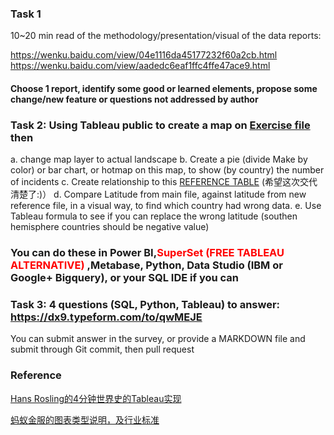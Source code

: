 ### Task 1
10~20 min read of the methodology/presentation/visual of the data reports: 

https://wenku.baidu.com/view/04e1116da45177232f60a2cb.html
https://wenku.baidu.com/view/aadedc6eaf1ffc4ffe47ace9.html


#### Choose 1 report, identify some good or learned elements, propose some change/new feature or questions not addressed by author

### Task 2: Using Tableau public to create a map on [Exercise file](https://public.tableau.com/profile/sheeporange#!/vizhome/TotalInjuriesEachMonth/InjuriesofAirportAccidentsReport) then
a. change map layer to actual landscape
b. Create a pie (divide Make by color) or bar chart, or hotmap on this map, to show (by country) the number of incidents
c. Create relationship to this [REFERENCE TABLE](https://developers.google.com/public-data/docs/canonical/countries_csv) (希望这次交代清楚了:)）
d. Compare Latitude from main file, against latitude from new reference file, in a visual way, to find which country had wrong data.
e. Use Tableau formula to see if you can replace the wrong latitude (southen hemisphere countries should be negative value)

### You can do these in Power BI,<font color=red>SuperSet (FREE TABLEAU ALTERNATIVE)</font> ,Metabase, Python, Data Studio (IBM or Google+ Bigquery), or your SQL IDE if you can




### Task 3: 4 questions (SQL, Python, Tableau) to answer: https://dx9.typeform.com/to/qwMEJE
You can submit answer in the survey, or provide a MARKDOWN file and submit through Git commit, then pull request

### Reference
[Hans Rosling的4分钟世界史的Tableau实现](https://public.tableau.com/views/AnInteractiveTableau10TributetoHansRosling/WorldDemographics?%3Aembed=y&%3AshowVizHome=no&%3Adisplay_count=y&%3Adisplay_static_image=y&%3AbootstrapWhenNotified=true)


[蚂蚁金服的图表类型说明，及行业标准](https://antv.alipay.com/zh-cn/vis/chart/index.html)
